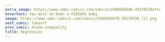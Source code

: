```yaml
---
extra_image: https://www.smbc-comics.com/comics/1500565606-20170720after (1).png
hovertext: You must've been a HIDEOUS baby.
image: https://www.smbc-comics.com/comics/1500564470-20170720 (1).png
next_comic: takeoff
prev_comic: dream-inequality
title: Regression
---
```


